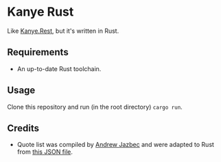 # Kanye Rust

Like [Kanye.Rest](https://kanye.rest/), but it's written in Rust.

## Requirements

- An up-to-date Rust toolchain.

## Usage

Clone this repository and run (in the root directory) `cargo run`.

## Credits

- Quote list was compiled by [Andrew Jazbec](https://github.com/ajzbc) and were adapted to Rust
  from [this JSON file](https://github.com/ajzbc/kanye.rest/blob/master/quotes.json).